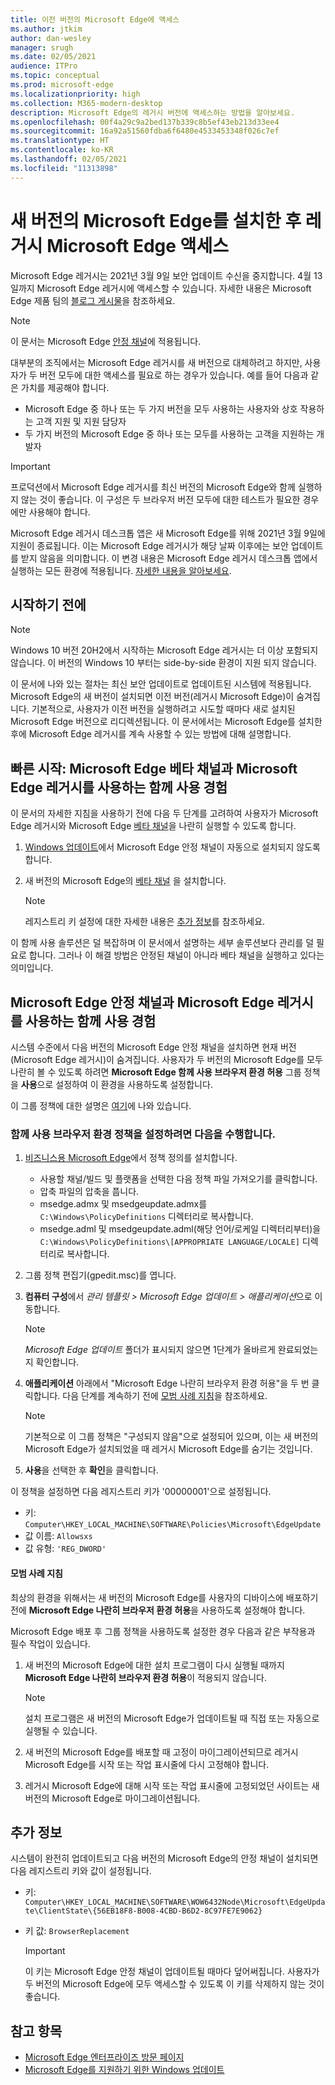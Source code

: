 ```yaml
---
title: 이전 버전의 Microsoft Edge에 액세스
ms.author: jtkim
author: dan-wesley
manager: srugh
ms.date: 02/05/2021
audience: ITPro
ms.topic: conceptual
ms.prod: microsoft-edge
ms.localizationpriority: high
ms.collection: M365-modern-desktop
description: Microsoft Edge의 레거시 버전에 액세스하는 방법을 알아보세요.
ms.openlocfilehash: 00f4a29c9a2bed137b339c8b5ef43eb213d33ee4
ms.sourcegitcommit: 16a92a51560fdba6f6480e4533453348f026c7ef
ms.translationtype: HT
ms.contentlocale: ko-KR
ms.lasthandoff: 02/05/2021
ms.locfileid: "11313898"
---
```

# 새 버전의 Microsoft Edge를 설치한 후 레거시 Microsoft Edge 액세스

Microsoft Edge 레거시는 2021년 3월 9일 보안 업데이트 수신을 중지합니다. 4월 13일까지 Microsoft Edge 레거시에 액세스할 수 있습니다. 자세한 내용은 Microsoft Edge 제품 팀의 [블로그 게시물](https://aka.ms/EdgeLegacyEOS)을 참조하세요.

> [!NOTE]
> 이 문서는 Microsoft Edge [안정 채널](microsoft-edge-channels.md)에 적용됩니다.

대부분의 조직에서는 Microsoft Edge 레거시를 새 버전으로 대체하려고 하지만, 사용자가 두 버전 모두에 대한 액세스를 필요로 하는 경우가 있습니다. 예를 들어 다음과 같은 가치를 제공해야 합니다.

- Microsoft Edge 중 하나 또는 두 가지 버전을 모두 사용하는 사용자와 상호 작용하는 고객 지원 및 지원 담당자
- 두 가지 버전의 Microsoft Edge 중 하나 또는 모두를 사용하는 고객을 지원하는 개발자

> [!IMPORTANT]
> 프로덕션에서 Microsoft Edge 레거시를 최신 버전의 Microsoft Edge와 함께 실행하지 않는 것이 좋습니다. 이 구성은 두 브라우저 버전 모두에 대한 테스트가 필요한 경우에만 사용해야 합니다.
>
> Microsoft Edge 레거시 데스크톱 앱은 새 Microsoft Edge를 위해 2021년 3월 9일에 지원이 종료됩니다. 이는 Microsoft Edge 레거시가 해당 날짜 이후에는 보안 업데이트를 받지 않음을 의미합니다. 이 변경 내용은 Microsoft Edge 레거시 데스크톱 앱에서 실행하는 모든 환경에 적용됩니다. [자세한 내용을 알아보세요](https://techcommunity.microsoft.com/t5/microsoft-365-blog/microsoft-365-apps-say-farewell-to-internet-explorer-11-and/ba-p/1591666).

## 시작하기 전에
> [!NOTE]
> Windows 10 버전 20H2에서 시작하는 Microsoft Edge 레거시는 더 이상 포함되지 않습니다. 이 버전의 Windows 10 부터는 side-by-side 환경이 지원 되지 않습니다.

이 문서에 나와 있는 절차는 최신 보안 업데이트로 업데이트된 시스템에 적용됩니다. Microsoft Edge의 새 버전이 설치되면 이전 버전(레거시 Microsoft Edge)이 숨겨집니다. 기본적으로, 사용자가 이전 버전을 실행하려고 시도할 때마다 새로 설치된 Microsoft Edge 버전으로 리디렉션됩니다. 이 문서에서는 Microsoft Edge를 설치한 후에 Microsoft Edge 레거시를 계속 사용할 수 있는 방법에 대해 설명합니다.

## 빠른 시작: Microsoft Edge 베타 채널과 Microsoft Edge 레거시를 사용하는 함께 사용 경험

이 문서의 자세한 지침을 사용하기 전에 다음 두 단계를 고려하여 사용자가 Microsoft Edge 레거시와 Microsoft Edge [베타 채널](microsoft-edge-channels.md)을 나란히 실행할 수 있도록 합니다.

1. [Windows 업데이트](https://support.microsoft.com/help/12373/windows-update-faq)에서 Microsoft Edge 안정 채널이 자동으로 설치되지 않도록 합니다.
2. 새 버전의 Microsoft Edge의 [베타 채널](https://www.microsoft.com/edge/business/download) 을 설치합니다.

   > [!NOTE]
   > 레지스트리 키 설정에 대한 자세한 내용은 [추가 정보](#additional-information)를 참조하세요.

이 함께 사용 솔루션은 덜 복잡하며 이 문서에서 설명하는 세부 솔루션보다 관리를 덜 필요로 합니다. 그러나 이 해결 방법은 안정된 채널이 아니라 베타 채널을 실행하고 있다는 의미입니다.

## Microsoft Edge 안정 채널과 Microsoft Edge 레거시를 사용하는 함께 사용 경험

시스템 수준에서 다음 버전의 Microsoft Edge 안정 채널을 설치하면 현재 버전(Microsoft Edge 레거시)이 숨겨집니다. 사용자가 두 버전의 Microsoft Edge를 모두 나란히 볼 수 있도록 하려면 **Microsoft Edge 함께 사용 브라우저 환경 허용** 그룹 정책을 **사용**으로 설정하여 이 환경을 사용하도록 설정합니다.

이 그룹 정책에 대한 설명은 [여기](https://docs.microsoft.com/deployedge/microsoft-edge-update-policies#allowsxs)에 나와 있습니다.

### 함께 사용 브라우저 환경 정책을 설정하려면 다음을 수행합니다.

1. [비즈니스용 Microsoft Edge](https://www.microsoft.com/edge/business/download)에서 정책 정의를 설치합니다.

   - 사용할 채널/빌드 및 플랫폼을 선택한 다음 정책 파일 가져오기를 클릭합니다.
   - 압축 파일의 압축을 풉니다.
   - msedge.admx 및 msedgeupdate.admx를 `C:\Windows\PolicyDefinitions` 디렉터리로 복사합니다.
   - msedge.adml 및 msedgeupdate.adml(해당 언어/로케일 디렉터리부터)을 `C:\Windows\PolicyDefinitions\[APPROPRIATE LANGUAGE/LOCALE]` 디렉터리로 복사합니다.

2. 그룹 정책 편집기(gpedit.msc)를 엽니다.
3. **컴퓨터 구성**에서 *관리 템플릿 > Microsoft Edge 업데이트 > 애플리케이션*으로 이동합니다.

    > [!NOTE]
    > *Microsoft Edge 업데이트* 폴더가 표시되지 않으면 1단계가 올바르게 완료되었는지 확인합니다.

4. **애플리케이션** 아래에서 "Microsoft Edge 나란히 브라우저 환경 허용"을 두 번 클릭합니다. 다음 단계를 계속하기 전에 [모범 사례 지침](#best-practice-guidance)을 참조하세요.

    > [!NOTE]
    > 기본적으로 이 그룹 정책은 "구성되지 않음"으로 설정되어 있으며, 이는 새 버전의 Microsoft Edge가 설치되었을 때 레거시 Microsoft Edge를 숨기는 것입니다.

5. **사용**을 선택한 후 **확인**을 클릭합니다.  

이 정책을 설정하면 다음 레지스트리 키가 '00000001'으로 설정됩니다.

- 키: `Computer\HKEY_LOCAL_MACHINE\SOFTWARE\Policies\Microsoft\EdgeUpdate`
- 값 이름: `Allowsxs`
- 값 유형: `'REG_DWORD'`

#### 모범 사례 지침

최상의 환경을 위해서는 새 버전의 Microsoft Edge를 사용자의 디바이스에 배포하기 전에 **Microsoft Edge 나란히 브라우저 환경 허용**을 사용하도록 설정해야 합니다.

Microsoft Edge 배포 후 그룹 정책을 사용하도록 설정한 경우 다음과 같은 부작용과 필수 작업이 있습니다.

1. 새 버전의 Microsoft Edge에 대한 설치 프로그램이 다시 실행될 때까지 **Microsoft Edge 나란히 브라우저 환경 허용**이 적용되지 않습니다.

   > [!NOTE]
   > 설치 프로그램은 새 버전의 Microsoft Edge가 업데이트될 때 직접 또는 자동으로 실행될 수 있습니다.

2. 새 버전의 Microsoft Edge를 배포할 때 고정이 마이그레이션되므로 레거시 Microsoft Edge를 시작 또는 작업 표시줄에 다시 고정해야 합니다.
3. 레거시 Microsoft Edge에 대해 시작 또는 작업 표시줄에 고정되었던 사이트는 새 버전의 Microsoft Edge로 마이그레이션됩니다.

## 추가 정보

시스템이 완전히 업데이트되고 다음 버전의 Microsoft Edge의 안정 채널이 설치되면 다음 레지스트리 키와 값이 설정됩니다.

- 키: `Computer\HKEY_LOCAL_MACHINE\SOFTWARE\WOW6432Node\Microsoft\EdgeUpdate\ClientState\{56EB18F8-B008-4CBD-B6D2-8C97FE7E9062}`
- 키 값: `BrowserReplacement`

  > [!IMPORTANT]
  > 이 키는 Microsoft Edge 안정 채널이 업데이트될 때마다 덮어써집니다. 사용자가 두 버전의 Microsoft Edge에 모두 액세스할 수 있도록 이 키를 삭제하지 않는 것이 좋습니다.

## 참고 항목

- [Microsoft Edge 엔터프라이즈 방문 페이지](https://aka.ms/EdgeEnterprise)
- [Microsoft Edge를 지원하기 위한 Windows 업데이트](microsoft-edge-sysupdate-windows-updates.md)
